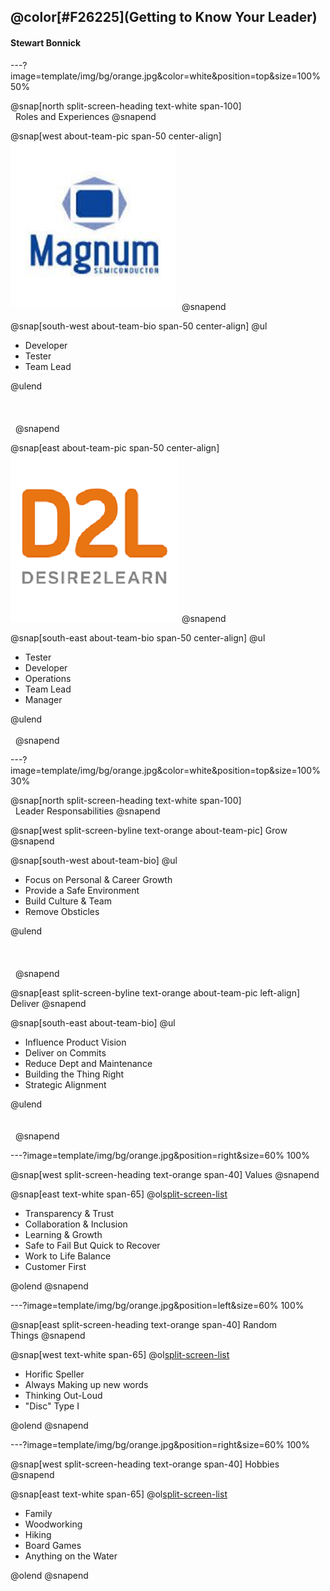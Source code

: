 

## @color[#F26225](Getting to Know Your Leader)
#### Stewart Bonnick

---?image=template/img/bg/orange.jpg&color=white&position=top&size=100% 50%

@snap[north split-screen-heading text-white span-100]
</br>&nbsp;
Roles and Experiences
@snapend

@snap[west about-team-pic span-50 center-align]
![MagnumSemi](template/img/magnum.png)
@snapend

@snap[south-west about-team-bio span-50 center-align]
@ul[](false)

- Developer
- Tester
- Team Lead

@ulend
</br>&nbsp;
</br>&nbsp;
</br>&nbsp;
</br>&nbsp;
@snapend


@snap[east about-team-pic span-50 center-align]
![D2L](template/img/d2l.png)
@snapend

@snap[south-east about-team-bio span-50 center-align]
@ul[](false)

- Tester
- Developer
- Operations
- Team Lead
- Manager

@ulend
</br>&nbsp;
</br>&nbsp;
@snapend

---?image=template/img/bg/orange.jpg&color=white&position=top&size=100% 30%

@snap[north split-screen-heading text-white span-100]
</br>&nbsp;
Leader Responsabilities
@snapend

@snap[west split-screen-byline text-orange about-team-pic]
Grow
@snapend

@snap[south-west about-team-bio]
@ul[](false)

- Focus on Personal & Career Growth
- Provide a Safe Environment
- Build Culture & Team
- Remove Obsticles

@ulend
</br>&nbsp;
</br>&nbsp;
</br>&nbsp;
</br>&nbsp;
@snapend


@snap[east split-screen-byline text-orange about-team-pic left-align]
Deliver
@snapend

@snap[south-east about-team-bio]
@ul[](false)

- Influence Product Vision
- Deliver on Commits
- Reduce Dept and Maintenance
- Building the Thing Right
- Strategic Alignment

@ulend
</br>&nbsp;
</br>&nbsp;
</br>&nbsp;
@snapend


---?image=template/img/bg/orange.jpg&position=right&size=60% 100%

@snap[west split-screen-heading text-orange span-40]
Values
@snapend

@snap[east text-white span-65]
@ol[split-screen-list](false)

- Transparency & Trust
- Collaboration & Inclusion
- Learning & Growth
- Safe to Fail But Quick to Recover
- Work to Life Balance
- Customer First

@olend
@snapend

---?image=template/img/bg/orange.jpg&position=left&size=60% 100%

@snap[east split-screen-heading text-orange span-40]
Random</br>Things
@snapend

@snap[west text-white span-65]
@ol[split-screen-list](false)

- Horific Speller
- Always Making up new words
- Thinking Out-Loud
- "Disc" Type I

@olend
@snapend

---?image=template/img/bg/orange.jpg&position=right&size=60% 100%

@snap[west split-screen-heading text-orange span-40]
Hobbies
@snapend

@snap[east text-white span-65]
@ol[split-screen-list](false)

- Family
- Woodworking
- Hiking
- Board Games
- Anything on the Water

@olend
@snapend
